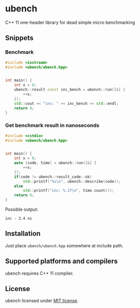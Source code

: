 # ubench

C++ 11 one-header library for dead simple micro benchmarking


## Snippets


### Benchmark

```cpp
#include <iostream>
#include <ubench/ubench.hpp>


int main() {
	int x = 0;
	ubench::result const inc_bench = ubench::run([&] {
		++x;
	});
	std::cout << "inc: " << inc_bench << std::endl;
	return 0;
}
```


### Get benchmark result in nanoseconds

```cpp
#include <cstdio>
#include <ubench/ubench.hpp>


int main() {
	int x = 0;
	auto [code, time] = ubench::run([&] {
		++x;
	});
	if(code != ubench::result_code::ok)
		std::printf("%s\n", ubench::describe(code));
	else
		std::printf("inc: %.1f\n", time.count());
	return 0;
}
```

Possible output:
```
inc - 3.4 ns
```


## Installation

Just place `ubench/ubench.hpp` somewhere at include path.


## Supported platforms and compilers

ubench requires C++ 11 compiler.


## License

ubench licensed under [MIT license](https://opensource.org/licenses/MIT).
